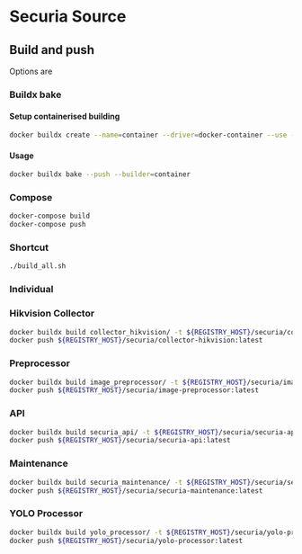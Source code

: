 # Securia Source

## Build and push

Options are

### Buildx bake

#### Setup containerised building

```bash
docker buildx create --name=container --driver=docker-container --use --bootstrap
```

#### Usage

```bash
docker buildx bake --push --builder=container
```

### Compose

```bash
docker-compose build
docker-compose push
```

### Shortcut

```bash
./build_all.sh
```

### Individual

### Hikvision Collector

```bash
docker buildx build collector_hikvision/ -t ${REGISTRY_HOST}/securia/collector-hikvision:latest
docker push ${REGISTRY_HOST}/securia/collector-hikvision:latest
```

### Preprocessor

```bash
docker buildx build image_preprocessor/ -t ${REGISTRY_HOST}/securia/image-preprocessor:latest
docker push ${REGISTRY_HOST}/securia/image-preprocessor:latest
```

### API

```bash
docker buildx build securia_api/ -t ${REGISTRY_HOST}/securia/securia-api:latest
docker push ${REGISTRY_HOST}/securia/securia-api:latest
```

### Maintenance

```bash
docker buildx build securia_maintenance/ -t ${REGISTRY_HOST}/securia/securia-maintenance:latest
docker push ${REGISTRY_HOST}/securia/securia-maintenance:latest
```

### YOLO Processor

```bash
docker buildx build yolo_processor/ -t ${REGISTRY_HOST}/securia/yolo-processor:latest
docker push ${REGISTRY_HOST}/securia/yolo-processor:latest
```
